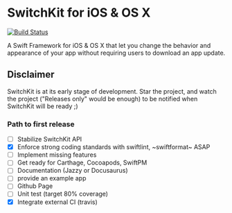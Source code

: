# SwitchKit for iOS & OS X

[![Build Status](https://travis-ci.org/switchkit/switchkit-cocoa.svg?branch=master)](https://travis-ci.org/switchkit/switchkit-cocoa)

A Swift Framework for iOS &amp; OS X that let you change the behavior and appearance of your app without requiring users to download an app update.

## Disclaimer

SwitchKit is at its early stage of development.
Star the project, and watch the project ("Releases only" would be enough) to be notified when SwitchKit will be ready ;)

### Path to first release

- [ ] Stabilize SwitchKit API
- [x] Enforce strong coding standards with swiftlint, ~swiftformat~ ASAP
- [ ] Implement missing features
- [ ] Get ready for Carthage, Cocoapods, SwiftPM
- [ ] Documentation (Jazzy or Docusaurus)
- [ ] provide an example app
- [ ] Github Page
- [ ] Unit test (target 80% coverage)
- [x] Integrate external CI (travis)

